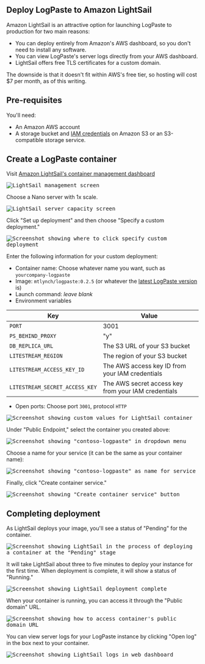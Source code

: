 ## Deploy LogPaste to Amazon LightSail

Amazon LightSail is an attractive option for launching LogPaste to production for two main reasons:

- You can deploy entirely from Amazon's AWS dashboard, so you don't need to install any software.
- You can view LogPaste's server logs directly from your AWS dashboard.
- LightSail offers free TLS certificates for a custom domain.

The downside is that it doesn't fit within AWS's free tier, so hosting will cost $7 per month, as of this writing.

## Pre-requisites

You'll need:

- An Amazon AWS account
- A storage bucket and [IAM credentials](https://aws.amazon.com/iam/) on Amazon S3 or an S3-compatible storage service.

## Create a LogPaste container

Visit [Amazon LightSail's container management dashboard](https://lightsail.aws.amazon.com/ls/webapp/home/containers)

<kbd>

![LightSail management screen](lightsail-images/create-container.png)

</kbd>

Choose a Nano server with 1x scale.

<kbd>

![LightSail server capacity screen](lightsail-images/nano-1x.png)

</kbd>

Click "Set up deployment" and then choose "Specify a custom deployment."

<kbd>

![Screenshot showing where to click specify custom deployment](lightsail-images/set-up-deployment.png)

</kbd>

Enter the following information for your custom deployment:

- Container name: Choose whatever name you want, such as `yourcompany-logpaste`
- Image: `mtlynch/logpaste:0.2.5` (or whatever the [latest LogPaste version](https://github.com/mtlynch/logpaste/releases) is)
- Launch command: _leave blank_
- Environment variables

| Key                            | Value                                               |
| ------------------------------ | --------------------------------------------------- |
| `PORT`                         | 3001                                                |
| `PS_BEHIND_PROXY`              | "y"                                                 |
| `DB_REPLICA_URL`               | The S3 URL of your S3 bucket                        |
| `LITESTREAM_REGION`            | The region of your S3 bucket                        |
| `LITESTREAM_ACCESS_KEY_ID`     | The AWS access key ID from your IAM credentials     |
| `LITESTREAM_SECRET_ACCESS_KEY` | The AWS secret access key from your IAM credentials |

- Open ports: Choose port `3001`, protocol `HTTP`

<kbd>

![Screenshot showing custom values for LightSail container](lightsail-images/container-config.png)

</kbd>

Under "Public Endpoint," select the container you created above:

<kbd>

![Screenshot showing "contoso-logpaste" in dropdown menu](lightsail-images/public-endpoint.png)

</kbd>

Choose a name for your service (it can be the same as your container name):

<kbd>

![Screenshot showing "contoso-logpaste" as name for service](lightsail-images/identify-service.png)

</kbd>

Finally, click "Create container service."

<kbd>

![Screenshot showing "Create container service" button](lightsail-images/create-service.png)

</kbd>

## Completing deployment

As LightSail deploys your image, you'll see a status of "Pending" for the container.

<kbd>

![Screenshot showing LightSail in the process of deploying a container at the "Pending" stage](lightsail-images/container-pending.png)

</kbd>

It will take LightSail about three to five minutes to deploy your instance for the first time. When deployment is complete, it will show a status of "Running."

<kbd>

![Screenshot showing LightSail deployment complete](lightsail-images/container-running.png)

</kbd>

When your container is running, you can access it through the "Public domain" URL.

<kbd>

![Screenshot showing how to access container's public domain URL](lightsail-images/public-domain-url.png)

</kbd>

You can view server logs for your LogPaste instance by clicking "Open log" in the box next to your container.

<kbd>

![Screenshot showing LightSail logs in web dashboard](lightsail-images/view-logs.png)

</kbd>
